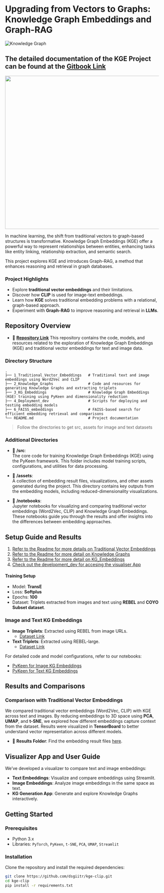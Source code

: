 # Upgrading from Vectors to Graphs: Knowledge Graph Embeddings and Graph-RAG

![Knowledge Graph](https://github.com/AGAMPANDEYY/kge-clip-fork1/blob/main/media/KG_1.png)


## The detailed documentation of the KGE Project can be found at the [Gitbook Link](https://agam-pandey.gitbook.io/knowledge-graph-embedding-or-dsg-iitr/)

<div align="center">
  <img src="https://github.com/user-attachments/assets/03bc07b6-be37-4b61-9316-a6f8613e66d1" width="700" height="500"/>
</div>

In machine learning, the shift from traditional vectors to graph-based structures is transformative. Knowledge Graph Embeddings (KGE) offer a powerful way to represent relationships between entities, enhancing tasks like entity linking, relationship extraction, and semantic search.

This project explores KGE and introduces Graph-RAG, a method that enhances reasoning and retrieval in graph databases.

### Project Highlights
- Explore **traditional vector embeddings** and their limitations.
- Discover how **CLIP** is used for image-text embeddings.
- Learn how **KGE** solves traditional embedding problems with a relational, graph-based approach.
- Experiment with **Graph-RAG** to improve reasoning and retrieval in **LLMs**.
  
## Repository Overview

- 📁 **[Repository Link](https://github.com/dsgiitr/kge-clip.git)**
  This repository contains the code, models, and resources related to the exploration of Knowledge Graph Embeddings (KGE) and traditional vector embeddings for text and image data.

### Directory Structure
    .
    ├── 1_Traditional_Vector_Embeddings   # Traditional text and image embeddings using Word2Vec and CLIP
    ├── 2_Knowledge_Graphs                # Code and resources for generating Knowledge Graphs and extracting triplets
    ├── 3_KG_Embeddings                   # Knowledge Graph Embeddings (KGE) training using PyKeen and dimensionality reduction
    ├── 4_Deployment_dev                  # Scripts for deploying and testing embedding models
    ├── 6_FAISS_embeddings                # FAISS-based search for efficient embedding retrieval and comparisons
    └── README.md                         # Project documentation

> Follow the directories to get src, assets for image and text datasets

### Additional Directories

- 📂 **/src**:  
  The core code for training Knowledge Graph Embeddings (KGE) using the PyKeen framework. This folder includes model training scripts, configurations, and utilities for data processing.

- 📂 **/assets**:  
  A collection of embedding result files, visualizations, and other assets generated during the project. This directory contains key outputs from the embedding models, including reduced-dimensionality visualizations.

- 📑 **/notebooks**:  
  Jupyter notebooks for visualizing and comparing traditional vector embeddings (Word2Vec, CLIP) and Knowledge Graph Embeddings. These notebooks guide you through the results and offer insights into the differences between embedding approaches.


## Setup Guide and Results

1. [Refer to the Readme for more details on Traditional Vector Embeddings](https://github.com/dsgiitr/kge-clip/blob/main/1.Traditional_Vector_Embeddings/Readme.md)
2. [Refer to the Readme for more detail on Knowledge Graphs](https://github.com/dsgiitr/kge-clip/tree/main/2.Knowledge_Graphs)
3. [Refer to the Readme for more detail on KG_Embeddings](https://github.com/dsgiitr/kge-clip/tree/main/3.KG_Embeddings)
4. [Check out the development_dev for accesing the visualiser App]()
#### Training Setup
- Model: **TransE**
- Loss: **Softplus**
- Epochs: **100**
- Dataset: Triplets extracted from images and text using **REBEL** and **COYO Subset dataset**.

### Image and Text KG Embeddings
- **Image Triplets**: Extracted using REBEL from image URLs.
  - [Dataset Link](https://www.kaggle.com/datasets/agampy/triplets-kg)
- **Text Triplets**: Extracted using REBEL-large.
  - [Dataset Link](https://www.kaggle.com/datasets/agampy/text-triplets1k)

For detailed code and model configurations, refer to our notebooks:
- [PyKeen for Image KG Embeddings](https://github.com/dsgiitr/kge-clip/blob/main/3.KG_Embeddings/src/pykeen_KGE.ipynb)
- [PyKeen for Text KG Embeddings](https://github.com/dsgiitr/kge-clip/blob/main/3.KG_Embeddings/src/pykeen_KGE_text.ipynb)

## Results and Comparisons

### Comparison with Traditional Vector Embeddings
We compared traditional vector embeddings (Word2Vec, CLIP) with KGE across text and images. By reducing embeddings to 3D space using **PCA**, **UMAP**, and **t-SNE**, we explored how different embeddings capture context from the dataset. Results were visualized in **TensorBoard** to better understand vector representation across different models.

- 📂 **Results Folder**: Find the embedding result files [here](3.KG_Embeddings/assets/results/reduced_embeddings).

## Visualizer App and User Guide
We’ve developed a visualizer to compare text and image embeddings:
- **Text Embeddings**: Visualize and compare embeddings using Streamlit.
- **Image Embeddings**: Analyze image embeddings in the same space as text.
- **KG Generation App**: Generate and explore Knowledge Graphs interactively.

## Getting Started

### Prerequisites
- Python 3.x
- Libraries: `PyTorch`, `PyKeen`, `t-SNE`, `PCA`, `UMAP`, `Streamlit`

### Installation
Clone the repository and install the required dependencies:
```bash
git clone https://github.com/dsgiitr/kge-clip.git
cd kge-clip
pip install -r requirements.txt
